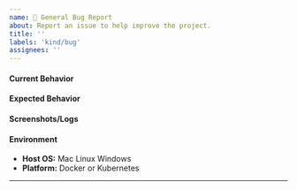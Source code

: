 ```yaml
---
name: 🐛 General Bug Report
about: Report an issue to help improve the project.
title: ''
labels: 'kind/bug'
assignees: ''
---
```

#### Current Behavior
<!-- A brief description of the issue. -->

#### Expected Behavior
<!-- A brief description of what you expected to happen. -->

#### Screenshots/Logs
<!-- Add screenshots, if applicable, to help explain your problem. -->

#### Environment

- **Host OS:** Mac Linux Windows
- **Platform:** Docker or Kubernetes


<!-- Optional 
#### To Reproduce
1. Go to '...'
2. Click on '....'
3. Scroll down to '....'
4. See error
-->

---

<!--
 Hey There! Thanks for noticing a bug on our website !
-->
